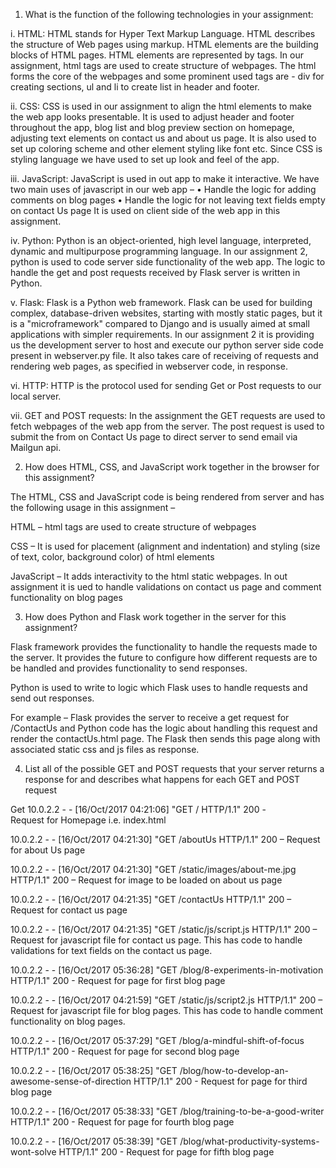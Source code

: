 1. What is the function of the following technologies in your assignment:

i.	HTML: 
HTML stands for Hyper Text Markup Language. HTML describes the structure of Web pages using markup. HTML elements are the building blocks of HTML pages. HTML elements are represented by tags.
In our assignment, html tags are used to create structure of webpages. The html forms the core of the webpages and some prominent used tags are - div for creating sections, ul and li to create list in header and footer.  

ii.	CSS: 
CSS is used in our assignment to align the html elements to make the web app looks presentable. It is used to adjust header and footer throughout the app, blog list and blog preview section on homepage, adjusting text elements on contact us and about us page. It is also used to set up coloring scheme and other element styling like font etc. Since CSS is styling language we have used to set up look and feel of the app.

iii.	JavaScript: 
JavaScript is used in out app to make it interactive. We have two main uses of javascript in our web app – 
•	Handle the logic for adding comments on blog pages
•	Handle the logic for not leaving text fields empty on contact Us page
It is used on client side of the web app in this assignment.

iv.	Python: 
Python is an object-oriented, high level language, interpreted, dynamic and multipurpose programming language.
In our assignment 2, python is used to code server side functionality of the web app. The logic to handle the get and post requests received by Flask server is written in Python.

v.	Flask: 
Flask is a Python web framework. Flask can be used for building complex, database-driven websites, starting with mostly static pages, but it is a "microframework" compared to Django and is usually aimed at small applications with simpler requirements.
In our assignment 2 it is providing us the development server to host and execute our python server side code present in webserver.py file. It also takes care of receiving of requests and rendering web pages, as specified in webserver code, in response.

vi.	HTTP: 
HTTP is the protocol used for sending Get or Post requests to our local server. 

vii.	GET and POST requests: 
In the assignment the GET requests are used to fetch webpages of the web app from the server. The post request is used to submit the from on Contact Us page to direct server to send email via Mailgun api.


2.	How does HTML, CSS, and JavaScript work together in the browser for this assignment?

The HTML, CSS and JavaScript code is being rendered from server and has the following usage in this assignment – 

HTML – html tags are used to create structure of webpages

CSS – It is used for placement (alignment and indentation) and styling (size of text, color, background color) of html elements

JavaScript – It adds interactivity to the html static webpages. In out assignment it is ued to handle validations on contact us page and comment functionality on blog pages

3.	How does Python and Flask work together in the server for this assignment?

Flask framework provides the functionality to handle the requests made to the server. It provides the future to configure how different requests are to be handled and provides functionality to send responses. 

Python is used to write to logic which Flask uses to handle requests and send out responses.

For example – Flask provides the server to receive a get request for /ContactUs and Python code has the logic about handling this request and render the contactUs.html page. The Flask then sends this page along with associated static css and js files as response.

4.	List all of the possible GET and POST requests that your server returns a response for and describes what happens for each GET and POST request

Get 
10.0.2.2 - - [16/Oct/2017 04:21:06] "GET / HTTP/1.1" 200 -  
Request for Homepage i.e. index.html

10.0.2.2 - - [16/Oct/2017 04:21:30] "GET /aboutUs HTTP/1.1" 200 –
Request for about Us page

10.0.2.2 - - [16/Oct/2017 04:21:30] "GET /static/images/about-me.jpg HTTP/1.1" 200 –
Request for image to be loaded on about us page

10.0.2.2 - - [16/Oct/2017 04:21:35] "GET /contactUs HTTP/1.1" 200 –
Request for contact us page

10.0.2.2 - - [16/Oct/2017 04:21:35] "GET /static/js/script.js HTTP/1.1" 200 –
Request for javascript file for contact us page. This has code to handle validations for text fields on the contact us page.

10.0.2.2 - - [16/Oct/2017 05:36:28] "GET /blog/8-experiments-in-motivation HTTP/1.1" 200 -
Request for page for first blog page

10.0.2.2 - - [16/Oct/2017 04:21:59] "GET /static/js/script2.js HTTP/1.1" 200 –
Request for javascript file for blog pages. This has code to handle comment functionality on blog pages.

10.0.2.2 - - [16/Oct/2017 05:37:29] "GET /blog/a-mindful-shift-of-focus HTTP/1.1" 200 -
Request for page for second blog page

10.0.2.2 - - [16/Oct/2017 05:38:25] "GET /blog/how-to-develop-an-awesome-sense-of-direction HTTP/1.1" 200 -
Request for page for third blog page

10.0.2.2 - - [16/Oct/2017 05:38:33] "GET /blog/training-to-be-a-good-writer HTTP/1.1" 200 -
Request for page for fourth blog page

10.0.2.2 - - [16/Oct/2017 05:38:39] "GET /blog/what-productivity-systems-wont-solve HTTP/1.1" 200 -
Request for page for fifth blog page
